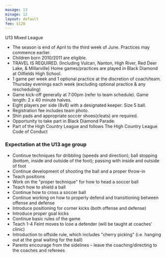 ```yaml
---
maxage: 13
minage: 12
layout: default
fee: $120
---
```

U13 Mixed League
- The season is end of April to the third week of June. Practices may commence earlier.
- Children born 2010/2011 are eligible.
- TRAVEL IS REQUIRED. (Including Vulcan, Nanton, High River, Red Deer Lake, & Millarville) Home games/practices are played in Black Diamond at Oilfields High School.
- 1 game per week and 1 optional practice at the discretion of coach/team. Thursday evenings each week (excluding optional practice & any rescheduling)
- Game kick-off generally at 7:00pm (refer to team schedule). Game length: 2 x 40 minute halves.
- Eight players per side (8v8) with a designated keeper. Size 5 ball.
- Registration fee includes team photo.
- Shin pads and appropriate soccer shoes(cleats) are required.
- Opportunity to take part in Black Diamond Parade.
- Part of the High Country League and follows The High Country League Code of Conduct
 

### Expectation at the U13 age group


- Continue techniques for dribbling (speeds and direction); ball stopping (bottom, inside and outside of the foot); passing with inside and outside of foot
- Continue development of shooting the ball and a proper throw-in
- Teach positions
- Work on the "proper technique" for how to head a soccer ball
- Teach how to shield a ball
- Continue how to cross a soccer ball
- Continue working on how to properly defend and transitioning between offense and defense
- Introduce positioning for corner kicks (both offense and defense)
- Introduce proper goal kicks
- Continue basic rules of the game
- Teach 1-4 Feint moves to lose a defender (will be taught at coaches’ clinic)
- Introduction to offside rule, which includes "cherry picking" (i.e. hanging out at the goal waiting for the ball)
- Parents encourage from the sidelines – leave the coaching/directing to the coaches and referees

